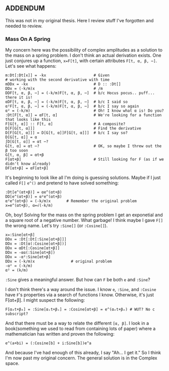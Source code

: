 ## ADDENDUM

This was not in my original thesis.
Here I review stuff I've forgotten and needed to review.

### Mass On A Spring

My concern here was the possibility of complex amplitudes as
a solution to the mass on a spring problem.
I don't think an actual derivation exists.
One just conjures up a function, `x=F[t]`, with certain attributes `F[t, α, β, ⋯]`.
Let's see what happens:

```
m:Dt[:Dt[x]] = -kx                     # Given
# working with the second derivative with time
mDDx = -kx                             # D :: :Dt[]
DDx = (-k/m)x                          # /m
DDF[t, α, β, ⋯] = (-k/m)F[t, α, β, ⋯]  # b/c Hocus pocus.. puff... there it is!
αDF[t, α, β, ⋯] = (-k/m)F[t, α, β, ⋯]  # b/c I said so
α²F[t, α, β, ⋯] = (-k/m)F[t, α, β, ⋯]  # b/c I say so again
α² = (-k/m)                            # Oh! I know what α is! Do you?
:Dt[F[t, α]] = αF[t, α]                # We're looking for a function that looks like this
F[G[t, α]] :: F[t, α]                  # A composite?
D[F[G[t, α]]]                          # Find the derivative
D[F[G[t, α]]] = D[G[t, α]]F[G[t, α]]]  # b/c I say so?
D[G[t, α]] = α
∫D[G[t, α]] = αt ⋯?
G[t, α] = αt ⋯?                        # OK, so maybe I threw out the β too soon
G[t, α, β] = αt+β
F[αt+β]                                # Still looking for F (as if we didn't know already)
DF[αt+β] = αF[αt+β]
```

It's beginning to look like all I'm doing is guessing solutions.
Maybe if I just called `F[]` `e^()` and pretend to have solved something:

```
:Dt[e^(αt+β)] = αe^(αt+β)
DD[e^(αt+β)] = α²e^(αt+β)
α²e^(αt+β) = (-k/m)x       # Remember the original problem
x=e^(αt+β), α=√(-k/m)
```

Oh, boy!
Solving for the mass on the spring problem I get an exponetial and
a square root of a negative number.
What garbage!
I think maybe I gave `F[]` the wrong name.
Let's try `:Sine[]` (or `:Cosine[]`).

```
x=:Sine[αt+β]
DDx = :Dt[:Dt[:Sine[αt+β]]]
DDx = :Dt[α(:Cosine[αt+β])]
DDx = αDt[:Cosine[αt+β]]
DDx = -αα(:Sine[αt+β])
DDx = -α²:Sine[αt+β]
DDx = (-k/m)x                # original problem
-α² = (-k/m)
α² = (k/m)
```

`:Sine` gives a meaningful answer.
But how can `F` be both `e` and `:Sine`?

I don't think there's a way around the issue.
I know `e`, `:Sine`, and `:Cosine` have `F`'s properties via a search of functions I know.
Otherwise, it's just F[αt+β].  I might suspect the following:

```
F[α₀t+β₀] = :Sine[αₛt+βₛ] = :Cosine[αt+β] = e^(αₑt+βₑ) # WUT? No c subscript?
```

And that there must be a way to relate the different `[α, β]`.
I look in a book(something we used to read from containing lots of paper)
where a mathematician has written and proven the following: 

```
e^(a+bi) = (:Cosine[b] + i:Sine[b])e^a
```

And because I've had enough of this already, I say "Ah... I get it."
So I think I'm now past my original concern.
The general solution is in the Complex space.
